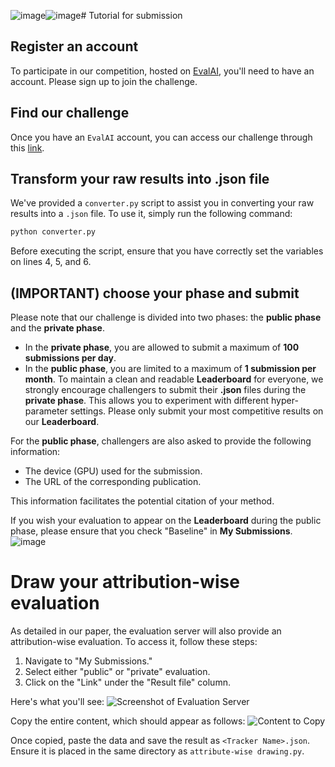 ![image](https://github.com/user-attachments/assets/224eae3f-b5ad-4c19-80cb-42943bc7893d)![image](https://github.com/user-attachments/assets/f7bbefc7-661e-4f19-b5f4-f54de8dae989)# Tutorial for submission
## Register an account
To participate in our competition, hosted on [EvalAI](https://eval.ai), you'll need to have an account. Please sign up to join the challenge.

## Find our challenge
Once you have an `EvalAI` account, you can access our challenge through this [link](https://eval.ai/web/challenges/challenge-page/2375/).

## Transform your raw results into .json file
We've provided a `converter.py` script to assist you in converting your raw results into a `.json` file. To use it, simply run the following command:

```bash
python converter.py
```
Before executing the script, ensure that you have correctly set the variables on lines 4, 5, and 6.

## (IMPORTANT) choose your phase and submit
Please note that our challenge is divided into two phases: the **public phase** and the **private phase**.
- In the **private phase**, you are allowed to submit a maximum of **100 submissions per day**.
- In the **public phase**, you are limited to a maximum of **1 submission per month**.
To maintain a clean and readable **Leaderboard** for everyone, we strongly encourage challengers to submit their **.json** files during the **private phase**. This allows you to experiment with different hyper-parameter settings. Please only submit your most competitive results on our **Leaderboard**.

For the **public phase**, challengers are also asked to provide the following information:
- The device (GPU) used for the submission.
- The URL of the corresponding publication.

This information facilitates the potential citation of your method.

If you wish your evaluation to appear on the **Leaderboard** during the public phase, please ensure that you check "Baseline" in **My Submissions**.
![image](https://github.com/user-attachments/assets/eb1241fd-2b38-4db3-a616-8c8714b21636)

# Draw your attribution-wise evaluation
As detailed in our paper, the evaluation server will also provide an attribution-wise evaluation. To access it, follow these steps:

1. Navigate to "My Submissions."
2. Select either "public" or "private" evaluation.
3. Click on the "Link" under the "Result file" column.

Here's what you'll see:
![Screenshot of Evaluation Server](https://github.com/user-attachments/assets/c9032777-3334-476a-a172-f4b7a836440f)

Copy the entire content, which should appear as follows:
![Content to Copy](https://github.com/user-attachments/assets/ac558b49-ae60-42bf-b50f-f9c9b3283b10)

Once copied, paste the data and save the result as `<Tracker Name>.json`. Ensure it is placed in the same directory as `attribute-wise drawing.py`.
